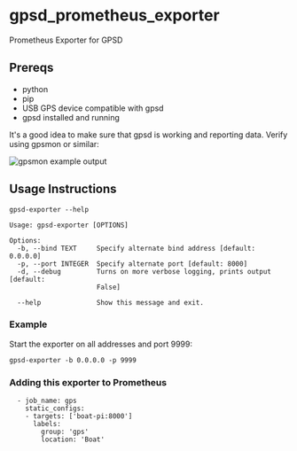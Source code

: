 # gpsd_prometheus_exporter
Prometheus Exporter for GPSD

## Prereqs
* python
* pip
* USB GPS device compatible with gpsd
* gpsd installed and running

It's a good idea to make sure that gpsd is working and reporting data. Verify
using gpsmon or similar:

![gpsmon example output](img/gpsmon.png)

## Usage Instructions

```
gpsd-exporter --help

Usage: gpsd-exporter [OPTIONS]

Options:
  -b, --bind TEXT     Specify alternate bind address [default: 0.0.0.0]
  -p, --port INTEGER  Specify alternate port [default: 8000]
  -d, --debug         Turns on more verbose logging, prints output [default:
                      False]

  --help              Show this message and exit.
```
### Example

Start the exporter on all addresses and port 9999:

```gpsd-exporter -b 0.0.0.0 -p 9999```


### Adding this exporter to Prometheus
```
  - job_name: gps
    static_configs:
    - targets: ['boat-pi:8000']
      labels:
        group: 'gps'
        location: 'Boat'
```